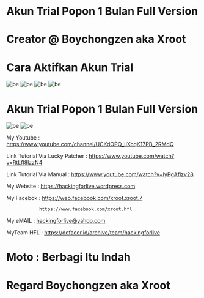 # Akun Trial Popon 1 Bulan Full Version

# Creator @ Boychongzen aka Xroot

# Cara Aktifkan Akun Trial 
![be](https://raw.githubusercontent.com/boychongzen18/Akun-Trial-Popon/master/tambahkan%20akun.jpg)
![be](https://raw.githubusercontent.com/boychongzen18/Akun-Trial-Popon/master/google.jpg)
![be](https://raw.githubusercontent.com/boychongzen18/Akun-Trial-Popon/master/kode.jpg)
![be](https://raw.githubusercontent.com/boychongzen18/Akun-Trial-Popon/master/sukses.jpg)
# Akun Trial Popon 1 Bulan Full Version
![be](https://github.com/boychongzen18/Akun-Trial-Popon/blob/master/Owner.jpg)
![be](https://github.com/boychongzen18/Akun-Trial-Popon/blob/master/member.jpg)


My Youtube    : https://www.youtube.com/channel/UCKdOPQ_iIXcqK17PB_2RMdQ

Link Tutorial Via Lucky Patcher : https://www.youtube.com/watch?v=RtLfl8IzzN4
 
Link Tutorial Via Manual           : https://www.youtube.com/watch?v=IyPgAflzv28

My Website    : https://hackingforlive.wordpress.com

My Facebok    : https://web.facebook.com/xroot.xroot.7
 
                https://www.facebook.com/xroot.hfl 

My eMAIL      : hackingforlive@yahoo.com

MyTeam HFL    : https://defacer.id/archive/team/hackingforlive

# Moto : Berbagi Itu Indah

# Regard Boychongzen aka Xroot
